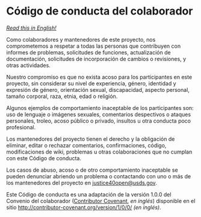 # Código de conducta del colaborador

*[Read this in English!](CODE_OF_CONDUCT.md)*

Como colaboradores y mantenedores de este proyecto, nos comprometemos a respetar a todas las personas que contribuyen con informes de problemas, solicitudes de funciones, actualización de documentación, solicitudes de incorporación de cambios o revisiones, y otras actividades.

Nuestro compromiso es que no exista acoso para los participantes en este proyecto, sin considerar su nivel de experiencia, género, identidad y expresión de género, orientación sexual, discapacidad, aspecto personal, tamaño corporal, raza, etnia, edad o religión.

Algunos ejemplos de comportamiento inaceptable de los participantes son: uso de lenguaje o imágenes sexuales, comentarios despectivos o ataques personales, troleo, acoso público o privado, insultos u otra conducta poco profesional.

Los mantenedores del proyecto tienen el derecho y la obligación de eliminar, editar o rechazar comentarios, confirmaciones, código, modificaciones de wiki, problemas u otras colaboraciones que no cumplan con este Código de conducta.

Los casos de abuso, acoso o de otro comportamiento inaceptable se pueden denunciar abriendo un problema o contactando con uno o más de los mantenedores del proyecto en justice40open@usds.gov.

Este Código de conducta es una adaptación de la versión 1.0.0 del Convenio del colaborador ([Contributor Covenant](http://contributor-covenant.org), *en inglés*) disponible en el sitio http://contributor-covenant.org/version/1/0/0/ *(en inglés)*.


